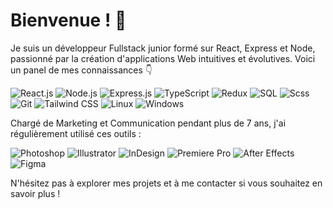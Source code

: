 # Bienvenue ! 👋

Je suis un développeur Fullstack junior formé sur React, Express et Node, passionné par la création d'applications Web intuitives et évolutives. Voici un panel de mes connaissances 👇

![React.js](https://img.shields.io/badge/React.js-61DAFB?style=for-the-badge&logo=react&logoColor=black) ![Node.js](https://img.shields.io/badge/Node.js-339933?style=for-the-badge&logo=node.js&logoColor=white) ![Express.js](https://img.shields.io/badge/Express.js-000000?style=for-the-badge&logo=express&logoColor=white)  ![TypeScript](https://img.shields.io/badge/TypeScript-007ACC?style=for-the-badge&logo=typescript&logoColor=white) ![Redux](https://img.shields.io/badge/Redux-764ABC?style=for-the-badge&logo=redux&logoColor=white) ![SQL](https://img.shields.io/badge/SQL-4479A1?style=for-the-badge&logo=postgresql&logoColor=white) ![Scss](https://img.shields.io/badge/Scss-CC6699?style=for-the-badge&logo=sass&logoColor=white) ![Git](https://img.shields.io/badge/Git-F05032?style=for-the-badge&logo=git&logoColor=white) ![Tailwind CSS](https://img.shields.io/badge/Tailwind%20CSS-38B2AC?style=for-the-badge&logo=tailwind-css&logoColor=white) ![Linux](https://img.shields.io/badge/Linux-FCC624?style=for-the-badge&logo=linux&logoColor=black) ![Windows](https://img.shields.io/badge/Windows-0078D6?style=for-the-badge&logo=windows&logoColor=white)

Chargé de Marketing et Communication pendant plus de 7 ans, j'ai régulièrement utilisé ces outils :

![Photoshop](https://img.shields.io/badge/Photoshop-31A8FF?style=for-the-badge&logo=adobe-photoshop&logoColor=white) ![Illustrator](https://img.shields.io/badge/Illustrator-FF9A00?style=for-the-badge&logo=adobe-illustrator&logoColor=white) ![InDesign](https://img.shields.io/badge/InDesign-FF3366?style=for-the-badge&logo=adobe-indesign&logoColor=white) ![Premiere Pro](https://img.shields.io/badge/Premiere%20Pro-9999FF?style=for-the-badge&logo=adobe-premiere-pro&logoColor=white) ![After Effects](https://img.shields.io/badge/After%20Effects-251F47?style=for-the-badge&logo=adobe-after-effects&logoColor=white) ![Figma](https://img.shields.io/badge/Figma-F24E1E?style=for-the-badge&logo=figma&logoColor=white)

N'hésitez pas à explorer mes projets et à me contacter si vous souhaitez en savoir plus !

